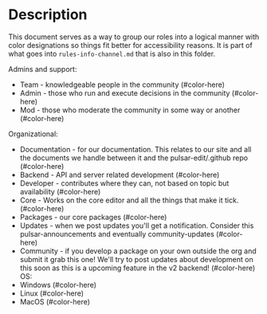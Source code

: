 # Description

This document serves as a way to group our roles into a logical manner with color designations so things fit better for accessibility reasons. It is part of what goes into `rules-info-channel.md` that is also in this folder. 

Admins and support:
- Team - knowledgeable people in the community (#color-here)
- Admin - those who run and execute decisions in the community (#color-here)
- Mod - those who moderate the community in some way or another (#color-here)

Organizational:
- Documentation - for our documentation. This relates to our site and all the documents we handle between it and the pulsar-edit/.github repo (#color-here)
- Backend - API and server related development (#color-here)
- Developer - contributes where they can, not based on topic but availability (#color-here)
- Core - Works on the core editor and all the things that make it tick. (#color-here)
- Packages - our core packages (#color-here)
- Updates - when we post updates you'll get a notification. Consider this ⁠pulsar-announcements and eventually ⁠community-updates (#color-here)
- Community - if you develop a package on your own outside the org and submit it grab this one! We'll try to post updates about development on this soon as this is a upcoming feature in the v2 backend! (#color-here)
OS:
- Windows (#color-here)
- Linux (#color-here)
- MacOS (#color-here)
